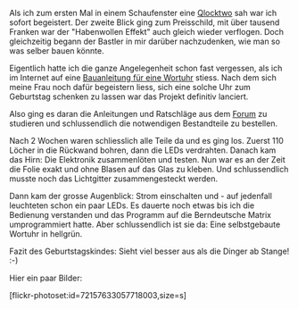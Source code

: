 <!--Woruhr-->

Als ich zum ersten Mal in einem Schaufenster eine [Qlocktwo][1] sah war ich sofort begeistert. Der zweite Blick ging zum Preisschild, mit über tausend Franken war der "Habenwollen Effekt" auch gleich wieder verflogen. Doch gleichzeitig begann der Bastler in mir darüber nachzudenken, wie man so was selber bauen könnte.

Eigentlich hatte ich die ganze Angelegenheit schon fast vergessen, als ich im Internet auf eine  [Bauanleitung für eine Wortuhr][2] stiess. Nach dem sich meine Frau noch dafür begeistern liess, sich eine solche Uhr zum Geburtstag schenken zu lassen war das Projekt definitiv lanciert.

Also ging es daran die Anleitungen und Ratschläge aus dem [Forum][3] zu studieren und schlussendlich die notwendigen Bestandteile zu bestellen.

Nach 2 Wochen waren schliesslich alle Teile da und es ging los. Zuerst 110 Löcher in die Rückwand bohren, dann die LEDs verdrahten. Danach kam das Hirn: Die Elektronik zusammenlöten und testen. Nun war es an der Zeit die Folie exakt und ohne Blasen auf das Glas zu kleben. Und schlussendlich musste noch das Lichtgitter zusammengesteckt werden.

Dann kam der grosse Augenblick: Strom einschalten und - auf jedenfall leuchteten schon ein paar LEDs. Es dauerte noch etwas bis ich die Bedienung verstanden und das Programm auf die Berndeutsche Matrix umprogrammiert hatte. Aber schlussendlich ist sie da: Eine selbstgebaute Wortuhr in hellgrün.

Fazit des Geburtstagskindes: Sieht viel besser aus als die Dinger ab Stange! :-)

Hier ein paar Bilder:

[flickr-photoset:id=72157633057718003,size=s]


[1]: http://www.qlocktwo.com
[2]: http://code.google.com/p/grosses-bastelwochenende/
[3]: https://groups.google.com/forum/?fromgroups#!forum/qlocktwo
